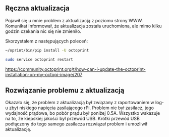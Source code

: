 ## Ręczna aktualizacja

Pojawił się u mnie problem z aktualizacją z poziomu strony WWW. Komunikat informował, że aktualizacja została uruchomiona, ale mimo kilku godzin czekania nic się nie zmieniło.

Skorzystałem z następujących poleceń:

```bash
~/oprint/bin/pip install -U octoprint

sudo service octoprint restart
```

https://community.octoprint.org/t/how-can-i-update-the-octoprint-installation-on-my-octopi-image/207

## Rozwiązanie problemu z aktualizacją

Okazało się, że problem z aktualizacją był związany z raportowaniem w log-u zbyt niskiego napięcia zasilającego rPi. Problem nie był zasilacz, jego wydajność prądowa, bo pobór prądu był poniżej 0.5A. Wszystko wskazuje na to, że kiepskiej jakości był przewód USB. Krótki przewód USB podłączony do tego samego zasilacza rozwiązał problem i umożliwił aktualizację.
